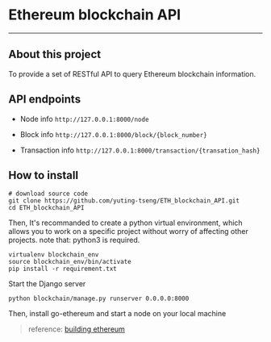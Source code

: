 # Ethereum blockchain API
* * *

## About this project
To provide a set of RESTful API to query Ethereum blockchain information.

## API endpoints

* Node info
`http://127.0.0.1:8000/node`

* Block info
`http://127.0.0.1:8000/block/{block_number}`

* Transaction info
`http://127.0.0.1:8000/transaction/{transation_hash}`


## How to install

```
# download source code
git clone https://github.com/yuting-tseng/ETH_blockchain_API.git
cd ETH_blockchain_API
```

Then, It's recommanded to create a python virtual environment, which allows you to work on a specific project without worry of affecting other projects.
note that: python3 is required.
```
virtualenv blockchain_env
source blockchain_env/bin/activate
pip install -r requirement.txt
```

Start the Django server
```
python blockchain/manage.py runserver 0.0.0.0:8000
```

Then, install go-ethereum and start a node on your local machine
> reference: [building ethereum](https://github.com/ethereum/go-ethereum/wiki/Building-Ethereum)

